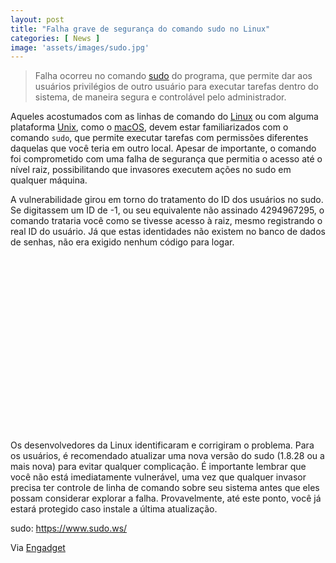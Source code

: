```yaml
---
layout: post
title: "Falha grave de segurança do comando sudo no Linux"
categories: [ News ]
image: 'assets/images/sudo.jpg'
---
```


> Falha ocorreu no comando [sudo](https://www.sudo.ws/) do programa, que permite dar aos usuários privilégios de outro usuário para executar tarefas dentro do sistema, de maneira segura e controlável pelo administrador.

Aqueles acostumados com as linhas de comando do [Linux](https://terminalroot.com.br/linux) ou com alguma plataforma [Unix](http://cse.google.com.br/cse?cx=004473188612396442360:qs2ekmnkweq&q=UNIX), como o [macOS](http://cse.google.com.br/cse?cx=004473188612396442360:qs2ekmnkweq&q=macOS), devem estar familiarizados com o comando `sudo`, que permite executar tarefas com permissões diferentes daquelas que você teria em outro local. Apesar de importante, o comando foi comprometido com uma falha de segurança que permitia o acesso até o nível raiz, possibilitando que invasores executem ações no sudo em qualquer máquina.

<script async src="https://pagead2.googlesyndication.com/pagead/js/adsbygoogle.js"></script>
<!-- Informat -->
<ins class="adsbygoogle"
style="display:block"
data-ad-client="ca-pub-2838251107855362"
data-ad-slot="2327980059"
data-ad-format="auto"
data-full-width-responsive="true"></ins>
<script>
(adsbygoogle = window.adsbygoogle || []).push({});
</script>    

A vulnerabilidade girou em torno do tratamento do ID dos usuários no sudo. Se digitassem um ID de -1, ou seu equivalente não assinado 4294967295, o comando trataria você como se tivesse acesso à raiz, mesmo registrando o real ID do usuário. Já que estas identidades não existem no banco de dados de senhas, não era exigido nenhum código para logar.

<script async src="//pagead2.googlesyndication.com/pagead/js/adsbygoogle.js"></script>
<ins class="adsbygoogle"
style="display:block; text-align:center;"
data-ad-layout="in-article"
data-ad-format="fluid"
data-ad-client="ca-pub-2838251107855362"
data-ad-slot="8549252987"></ins>
<script>
(adsbygoogle = window.adsbygoogle || []).push({});
</script>

<script async src="//pagead2.googlesyndication.com/pagead/js/adsbygoogle.js"></script>
<ins class="adsbygoogle"
style="display:inline-block;width:336px;height:280px"
data-ad-client="ca-pub-2838251107855362"
data-ad-slot="5351066970"></ins>
<script>
(adsbygoogle = window.adsbygoogle || []).push({});
</script>

Os desenvolvedores da Linux identificaram e corrigiram o problema. Para os usuários, é recomendado atualizar uma nova versão do sudo (1.8.28 ou a mais nova) para evitar qualquer complicação. É importante lembrar que você não está imediatamente vulnerável, uma vez que qualquer invasor precisa ter controle de linha de comando sobre seu sistema antes que eles possam considerar explorar a falha. Provavelmente, até este ponto, você já estará protegido caso instale a última atualização.

<script async src="https://pagead2.googlesyndication.com/pagead/js/adsbygoogle.js"></script>
<ins class="adsbygoogle"
style="display:block"
data-ad-format="autorelaxed"
data-ad-client="ca-pub-2838251107855362"
data-ad-slot="9652691879"></ins>
<script>
(adsbygoogle = window.adsbygoogle || []).push({});
</script>

sudo: <https://www.sudo.ws/>

Via [Engadget](https://www.engadget.com/2019/10/14/linux-unix-sudo-command-security-flaw/)

<script async src="//pagead2.googlesyndication.com/pagead/js/adsbygoogle.js"></script>
<!-- Games Root -->
<ins class="adsbygoogle"
style="display:inline-block;width:336px;height:50px"
data-ad-client="ca-pub-2838251107855362"
data-ad-slot="5351066970"></ins>
<script>
(adsbygoogle = window.adsbygoogle || []).push({});
</script>


